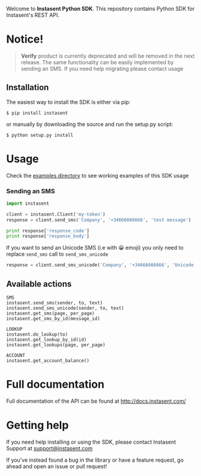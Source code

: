 Welcome to __Instasent Python SDK__. This repository contains Python SDK for Instasent's REST API.

# Notice!

> **Verify** product is currently deprecated and will be removed in the next release. The same functionality can be easily implemented by sending an SMS. If you need help migrating please contact usage

## Installation

The easiest way to install the SDK is either via pip:

```
$ pip install instasent
```

or manually by downloading the source and run the setup.py script:

```
$ python setup.py install
```

# Usage

Check the [examples directory](https://github.com/instasent/instasent-python-lib/tree/master/examples) to see working examples of this SDK usage

### Sending an SMS

```python
import instasent

client = instasent.Client('my-token')
response = client.send_sms('Company', '+34666666666', 'test message')

print response['response_code']
print response['response_body']
```

If you want to send an Unicode SMS (i.e with 😀 emoji) you only need to replace `send_sms` call to `send_sms_unicode`

```python
response = client.send_sms_unicode('Company', '+34666666666', 'Unicode test: ña éáíóú 😀')
```

## Available actions

```
SMS
instasent.send_sms(sender, to, text)
instasent.send_sms_unicode(sender, to, text)
instasent.get_sms(page, per_page)
instasent.get_sms_by_id(message_id)

LOOKUP
instasent.do_lookup(to)
instasent.get_lookup_by_id(id)
instasent.get_lookups(page, per_page)

ACCOUNT
instasent.get_account_balance()
```

# Full documentation

Full documentation of the API can be found at http://docs.instasent.com/

# Getting help

If you need help installing or using the SDK, please contact Instasent Support at support@instasent.com

If you've instead found a bug in the library or have a feature request, go ahead and open an issue or pull request!

